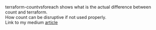 terraform-countvsforeach shows what is the actual difference between count and terraform. <br/>
How count can be disruptive if not used properly. <br/>
Link to my medium [article](https://medium.com/@madhubanti0007/for-each-vs-count-ouch-a-cdf3de2baabb)  <br>
